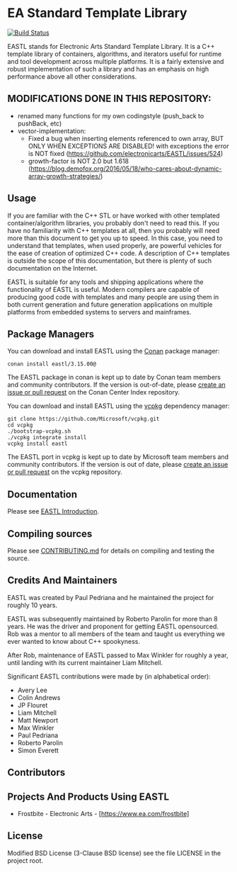 # EA Standard Template Library

[![Build Status](https://travis-ci.org/electronicarts/EASTL.svg?branch=master)](https://travis-ci.org/electronicarts/EASTL)  

EASTL stands for Electronic Arts Standard Template Library. It is a C++ template library of containers, algorithms, and iterators useful for runtime and tool development across multiple platforms. It is a fairly extensive and robust implementation of such a library and has an emphasis on high performance above all other considerations.


## MODIFICATIONS DONE IN THIS REPOSITORY:
- renamed many functions for my own codingstyle (push_back to pushBack, etc)
- vector-implementation:
   - Fixed a bug when inserting elements referenced to own array, BUT ONLY WHEN EXCEPTIONS ARE DISABLED! with exceptions the error is NOT fixed
     (https://github.com/electronicarts/EASTL/issues/524)
   - growth-factor is NOT 2.0 but 1.618 (https://blog.demofox.org/2016/05/18/who-cares-about-dynamic-array-growth-strategies/)


## Usage

If you are familiar with the C++ STL or have worked with other templated container/algorithm libraries, you probably don't need to read this. If you have no familiarity with C++ templates at all, then you probably will need more than this document to get you up to speed. In this case, you need to understand that templates, when used properly, are powerful vehicles for the ease of creation of optimized C++ code. A description of C++ templates is outside the scope of this documentation, but there is plenty of such documentation on the Internet.

EASTL is suitable for any tools and shipping applications where the functionality of EASTL is useful. Modern compilers are capable of producing good code with templates and many people are using them in both current generation and future generation applications on multiple platforms from embedded systems to servers and mainframes.

## Package Managers

You can download and install EASTL using the [Conan](https://github.com/conan-io/conan) package manager:

    conan install eastl/3.15.00@

The EASTL package in conan is kept up to date by Conan team members and community contributors. If the version is out-of-date, please [create an issue or pull request](https://github.com/conan-io/conan-center-index) on the Conan Center Index repository.


You can download and install EASTL using the [vcpkg](https://github.com/Microsoft/vcpkg) dependency manager:

    git clone https://github.com/Microsoft/vcpkg.git
    cd vcpkg
    ./bootstrap-vcpkg.sh
    ./vcpkg integrate install
    vcpkg install eastl

The EASTL port in vcpkg is kept up to date by Microsoft team members and community contributors. If the version is out of date, please [create an issue or pull request](https://github.com/Microsoft/vcpkg) on the vcpkg repository.


## Documentation

Please see [EASTL Introduction](doc/Introduction.md).


## Compiling sources

Please see [CONTRIBUTING.md](CONTRIBUTING.md) for details on compiling and testing the source.

## Credits And Maintainers

EASTL was created by Paul Pedriana and he maintained the project for roughly 10 years.

EASTL was subsequently maintained by Roberto Parolin for more than 8 years.
He was the driver and proponent for getting EASTL opensourced.
Rob was a mentor to all members of the team and taught us everything we ever wanted to know about C++ spookyness.

After Rob, maintenance of EASTL passed to Max Winkler for roughly a year, until landing with its current maintainer Liam Mitchell.

Significant EASTL contributions were made by (in alphabetical order):

* Avery Lee
* Colin Andrews
* JP Flouret
* Liam Mitchell
* Matt Newport
* Max Winkler
* Paul Pedriana
* Roberto Parolin
* Simon Everett

## Contributors

## Projects And Products Using EASTL

* Frostbite - Electronic Arts - [https://www.ea.com/frostbite]

## License

Modified BSD License (3-Clause BSD license) see the file LICENSE in the project root.
